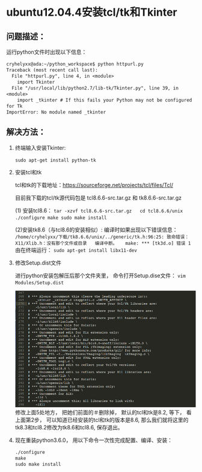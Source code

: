 ubuntu12.04.4安装tcl/tk和Tkinter
===============================

## 问题描述：

运行python文件时出现以下信息：

```
cryhelyxx@ada:~/python_workspace$ python httpurl.py   
Traceback (most recent call last):  
  File "httpurl.py", line 4, in <module>  
    import Tkinter  
  File "/usr/local/lib/python2.7/lib-tk/Tkinter.py", line 39, in <module>  
    import _tkinter # If this fails your Python may not be configured for Tk  
ImportError: No module named _tkinter  
```

## 解决方法：

1. 终端输入安装Tkinter:

    `sudo apt-get install python-tk`

2. 安装tcl和tk

    tcl和tk的下载地址：https://sourceforge.net/projects/tcl/files/Tcl/

    目前我下载的tcl/tk源代码包是 tcl8.6.6-src.tar.gz 和 tk8.6.6-src.tar.gz

    (1) 安装tcl8.6：
        ```
        tar -xzvf tcl8.6.6-src.tar.gz  
        cd tcl8.6.6/unix
        ./configure
        make
        sudo make install
        ```

    (2)安装tk8.6（与tcl8.6的安装相似）:
        编译时如果出现以下错误信息：
        ```
        /home/cryhelyxx/下载/tk8.6.6/unix/../generic/tk.h:96:25: 致命错误： X11/Xlib.h：没有那个文件或目录  
        编译中断。  
        make: *** [tk3d.o] 错误 1  
        ```
        由在终端运行：
            `sudo apt-get install libx11-dev`

3. 修改Setup.dist文件

    进行python安装包解压后那个文件夹里， 命令打开Setup.dise文件：
    `vim Modules/Setup.dist`
    
    ![](../Pictures/Linux-pic1.png)
    修改上面5处地方， 把她们前面的＃删除掉， 默认的tcl和tk是8.2, 等下， 看上面第2步， 可以知道已经安装的tcl和tk的版本是8.6, 那么我们就将这里的tk8.3和tcl8.2修改为tk8.6和tcl8.6, 保存退出。

4. 现在重装python3.6.0， 用以下命令一次性完成配置、编译、安装：
    
    ```
    ./configure
    make
    sudo make install  
    ```